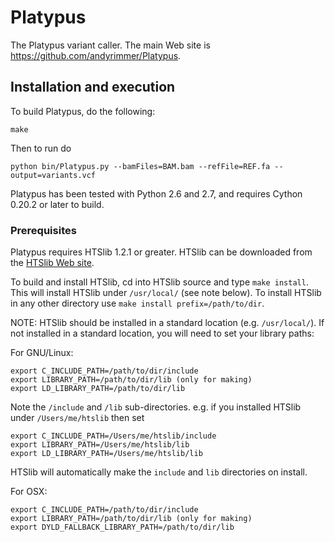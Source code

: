 Platypus
========

The Platypus variant caller. The main Web site is https://github.com/andyrimmer/Platypus.

Installation and execution
--------------------------

To build Platypus, do the following:

    make

Then to run do

    python bin/Platypus.py --bamFiles=BAM.bam --refFile=REF.fa --output=variants.vcf

Platypus has been tested with Python 2.6 and 2.7, and requires Cython 0.20.2 or later
to build.

### Prerequisites ###

Platypus requires HTSlib 1.2.1 or greater. HTSlib can be downloaded from the [HTSlib Web site](http://www.htslib.org/download/).

To build and install HTSlib, cd into HTSlib source and type `make install`. This will install HTSlib under `/usr/local/` (see note below). To install HTSlib in any other directory use `make install prefix=/path/to/dir`.

NOTE: HTSlib should be installed in a standard location (e.g. `/usr/local/`). If not installed in a standard location, you will need to set your library paths:

For GNU/Linux:

    export C_INCLUDE_PATH=/path/to/dir/include
    export LIBRARY_PATH=/path/to/dir/lib (only for making)
    export LD_LIBRARY_PATH=/path/to/dir/lib

Note the `/include` and `/lib` sub-directories. e.g. if you installed HTSlib under `/Users/me/htslib` then set

    export C_INCLUDE_PATH=/Users/me/htslib/include
    export LIBRARY_PATH=/Users/me/htslib/lib
    export LD_LIBRARY_PATH=/Users/me/htslib/lib

HTSlib will automatically make the `include` and `lib` directories on install.

For OSX:

    export C_INCLUDE_PATH=/path/to/dir/include
    export LIBRARY_PATH=/path/to/dir/lib (only for making)
    export DYLD_FALLBACK_LIBRARY_PATH=/path/to/dir/lib
